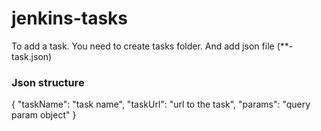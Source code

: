 # jenkins-tasks

To add a task. You need to create tasks folder. And add json file (**-task.json)

### Json structure

{
  "taskName": "task name",
  "taskUrl": "url to the task",
  "params": "query param object"
}
